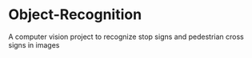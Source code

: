 # Object-Recognition
A computer vision project to recognize stop signs and pedestrian cross signs in images

